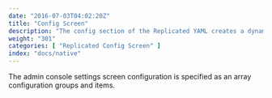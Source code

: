 ```yaml
---
date: "2016-07-03T04:02:20Z"
title: "Config Screen"
description: "The config section of the Replicated YAML creates a dynamic settings page that customers can use to configure their instance."
weight: "301"
categories: [ "Replicated Config Screen" ]
index: "docs/native"
---
```


The admin console settings screen configuration is specified as an array configuration groups and items.